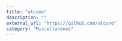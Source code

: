 ```yaml
---
title: "atcuno"
description: ""
external_url: "https://github.com/atcuno"
category: "Miscellaneous"
---
```

